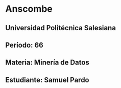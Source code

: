 # Anscombe
## Universidad Politécnica Salesiana
## Período: 66
## Materia: Minería de Datos
## Estudiante: Samuel Pardo
